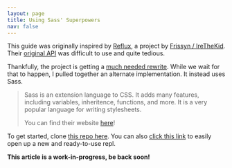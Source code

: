 ```yaml
---
layout: page
title: Using Sass' Superpowers
nav: false
---
```


<!-- TODO: Check over so that it makes sense... -->

This guide was originally inspired by [Reflux](https://pypi.org/project/reflux/), a project by [Frissyn / IreTheKid](https://github.com/frissyn). Their [original API](https://pypi.org/project/reflux/0.2.0/) was difficult to use and quite tedious.

Thankfully, the project is getting a [much needed rewrite](https://github.com/frissyn/Reflux/pull/6). While we wait for that to happen, I pulled together an alternate implementation. It instead uses Sass.

> Sass is an extension language to CSS. It adds many features, including variables, inheritence, functions, and more. It is a very popular language for writing stylesheets.
>
> You can find their website [here](https://sass-lang.com/)!

To get started, clone [this repo here](https://github.com/BD103/Custom-Replit-Theme). You can also [click this link](https://replit.com/github/BD103/Custom-Replit-Theme) to easily open up a new and ready-to-use repl.

**This article is a work-in-progress, be back soon!**
